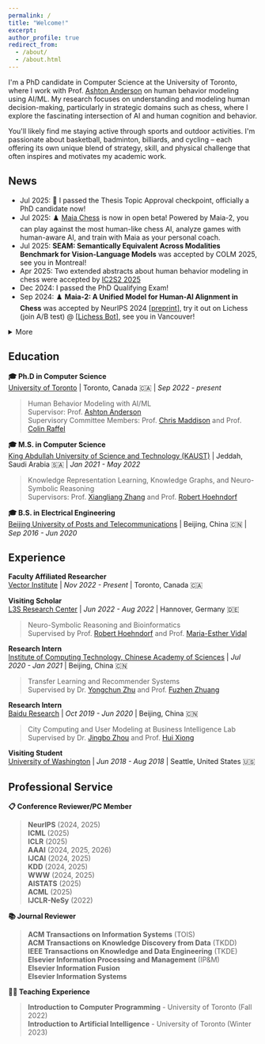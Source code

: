 ```yaml
---
permalink: /
title: "Welcome!"
excerpt:
author_profile: true
redirect_from: 
  - /about/
  - /about.html
---
```


I'm a PhD candidate in Computer Science at the University of Toronto, where I work with Prof. [Ashton Anderson](https://www.cs.toronto.edu/~ashton/) on human behavior modeling using AI/ML. My research focuses on understanding and modeling human decision-making, particularly in strategic domains such as chess, where I explore the fascinating intersection of AI and human cognition and behavior.

You'll likely find me staying active through sports and outdoor activities. I'm passionate about basketball, badminton, billiards, and cycling – each offering its own unique blend of strategy, skill, and physical challenge that often inspires and motivates my academic work. 

## News

* Jul 2025: 🎉 I passed the Thesis Topic Approval checkpoint, officially a PhD candidate now! 
* Jul 2025: ♟️ [Maia Chess](https://www.maiachess.com/) is now in open beta! Powered by Maia-2, you can play against the most human-like chess AI, analyze games with human-aware AI, and train with Maia as your personal coach.
* Jul 2025: **SEAM: Semantically Equivalent Across Modalities Benchmark for Vision-Language Models** was accepted by COLM 2025, see you in Montreal!
* Apr 2025: Two extended abstracts about human behavior modeling in chess were accepted by [IC2S2 2025](https://www.ic2s2-2025.org/)
* Dec 2024: I passed the PhD Qualifying Exam! 
* Sep 2024: ♟️ **Maia-2: A Unified Model for Human-AI Alignment in Chess** was accepted by NeurIPS 2024 \[[preprint](https://arxiv.org/abs/2409.20553)\], try it out on Lichess (join A/B test) @ \[[Lichess Bot](https://lichess.org/@/maia9)\], see you in Vancouver!


<details markdown="1">
<summary>More</summary>

* Jul 2024: I officially formed my PhD supervisory committee, which includes Prof. [Ashton Anderson](https://www.cs.toronto.edu/~ashton/) as my supervisor, along with Prof. [Chris Maddison](https://www.cs.toronto.edu/~cmaddis/) and Prof. [Colin Raffel](https://colinraffel.com/) as committee members.
* May 2024: One paper was accepted by ACL 2024 Findings
* Apr 2024: Two extended abstracts were accepted by [IC2S2 2024](https://ic2s2-2024.org/), see you in Philly!
* Mar 2024: One paper was accepted by [ISMB 2024](https://wwwiscb.org/ismb2024/home) and [Bioinformatics](https://academic.oup.com/bioinformatics)
* Nov 2023: [LQAC](https://link.springer.com/chapter/10.1007/978-3-031-47240-4_28) received an Honorable Mention for the Best Paper Award at ISWC 2023
* Sep 2023: I received the ISWC 2023 Travel Award, see you in Athens!
* Jun 2023: One paper was accepted by ISWC 2023
* May 2023: One paper was accepted by ACL 2023 Findings
* Apr 2023: Two papers were accepted by SIGIR 2023
* Nov 2022: One paper was accepted by Elsevier Information Processing and Management (IP&M)
* Jun 2022: One paper was accepted by ECML-PKDD 2022
* Apr 2022: One paper was accepted by IJCAI 2022
* Oct 2021: One paper was accepted by WSDM 2022
* May 2020: One paper was accepted by KDD 2020

</details>

## Education

**🎓 Ph.D in Computer Science**  
[University of Toronto](https://web.cs.toronto.edu/) | Toronto, Canada 🇨🇦 | *Sep 2022 - present*  
> Human Behavior Modeling with AI/ML  
> Supervisor: Prof. [Ashton Anderson](https://www.cs.toronto.edu/~ashton/)  
> Supervisory Committee Members: Prof. [Chris Maddison](https://www.cs.toronto.edu/~cmaddis/) and Prof. [Colin Raffel](https://colinraffel.com/)

**🎓 M.S. in Computer Science**  
[King Abdullah University of Science and Technology (KAUST)](https://www.kaust.edu.sa/en/) | Jeddah, Saudi Arabia 🇸🇦 | *Jan 2021 - May 2022*  
> Knowledge Representation Learning, Knowledge Graphs, and Neuro-Symbolic Reasoning  
> Supervisors: Prof. [Xiangliang Zhang](https://engineering.nd.edu/faculty/xiangliang-zhang/) and Prof. [Robert Hoehndorf](https://leechuck.de/)

**🎓 B.S. in Electrical Engineering**  
[Beijing University of Posts and Telecommunications](https://www.bupt.edu.cn/) | Beijing, China 🇨🇳 | *Sep 2016 - Jun 2020*

## Experience

**Faculty Affiliated Researcher**  
[Vector Institute](https://vectorinstitute.ai/) | *Nov 2022 - Present* | Toronto, Canada 🇨🇦

**Visiting Scholar**  
[L3S Research Center](https://www.l3s.de/) | *Jun 2022 - Aug 2022* | Hannover, Germany 🇩🇪  
> Neuro-Symbolic Reasoning and Bioinformatics  
> Supervised by Prof. [Robert Hoehndorf](https://leechuck.de/) and Prof. [Maria-Esther Vidal](https://www.tib.eu/de/forschung-entwicklung/forschungsgruppen-und-labs/scientific-data-management/mitarbeiterinnen-und-mitarbeiter/maria-esther-vidal)

**Research Intern**  
[Institute of Computing Technology, Chinese Academy of Sciences](http://www.ict.ac.cn/) | *Jul 2020 - Jan 2021* | Beijing, China 🇨🇳  
> Transfer Learning and Recommender Systems  
> Supervised by Dr. [Yongchun Zhu](https://easezyc.github.io/) and Prof. [Fuzhen Zhuang](https://fuzhenzhuang.github.io/)

**Research Intern**  
[Baidu Research](http://research.baidu.com/) | *Oct 2019 - Jun 2020* | Beijing, China 🇨🇳  
> City Computing and User Modeling at Business Intelligence Lab  
> Supervised by Dr. [Jingbo Zhou](https://zhoujingbo.github.io/) and Prof. [Hui Xiong](http://datamining.rutgers.edu/)

**Visiting Student**  
[University of Washington](https://www.washington.edu/) | *Jun 2018 - Aug 2018* | Seattle, United States 🇺🇸

## Professional Service

**📋 Conference Reviewer/PC Member**
> **NeurIPS** (2024, 2025)  
> **ICML** (2025)  
> **ICLR** (2025)  
> **AAAI** (2024, 2025, 2026)  
> **IJCAI** (2024, 2025)  
> **KDD** (2024, 2025)  
> **WWW** (2024, 2025)  
> **AISTATS** (2025)  
> **ACML** (2025)  
> **IJCLR-NeSy** (2022)

**📚 Journal Reviewer**
> **ACM Transactions on Information Systems** (TOIS)  
> **ACM Transactions on Knowledge Discovery from Data** (TKDD)  
> **IEEE Transactions on Knowledge and Data Engineering** (TKDE)  
> **Elsevier Information Processing and Management** (IP&M)  
> **Elsevier Information Fusion**  
> **Elsevier Information Systems**

**👨‍🏫 Teaching Experience**
> **Introduction to Computer Programming** - University of Toronto (Fall 2022)  
> **Introduction to Artificial Intelligence** - University of Toronto (Winter 2023)


